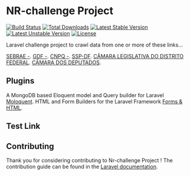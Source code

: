 # NR-challenge  Project


[![Build Status](https://travis-ci.org/laravel/framework.svg)](https://travis-ci.org/laravel/framework)
[![Total Downloads](https://poser.pugx.org/laravel/framework/d/total.svg)](https://packagist.org/packages/laravel/framework)
[![Latest Stable Version](https://poser.pugx.org/laravel/framework/v/stable.svg)](https://packagist.org/packages/laravel/framework)
[![Latest Unstable Version](https://poser.pugx.org/laravel/framework/v/unstable.svg)](https://packagist.org/packages/laravel/framework)
[![License](https://poser.pugx.org/laravel/framework/license.svg)](https://packagist.org/packages/laravel/framework)

Laravel   challenge project  to crawl data from one or more of these links... 

[SEBRAE -](http://www.sebrae.com.br/canaldofornecedor ).
[GDF -](https://www.compras.df.gov.br/publico/em_andamento.asp ).
[CNPQ -](http://www.cnpq.br/web/guest/licitacoes ).
[SSP-DF](http://licitacoes.ssp.df.gov.br./index.php/licitacoes ).
[CÂMARA LEGISLATIVA DO DISTRITO FEDERAL](http://www.cl.df.gov.br/pt_PT/pregoes).
[CÂMARA DOS DEPUTADOS](http://www2.camara.leg.br/transparencia/licitacoes/editais).


## Plugins 

A MongoDB based Eloquent model and Query builder for Laravel [Moloquent](https://github.com/jenssegers/laravel-mongodb#installation).
HTML and Form Builders for the Laravel Framework [Forms & HTML](https://github.com/LaravelCollective/html).


## Test Link


## Contributing

Thank you for considering contributing to Nr-challenge Project ! The contribution guide can be found in the [Laravel documentation](http://laravel.com/docs/contributions).
